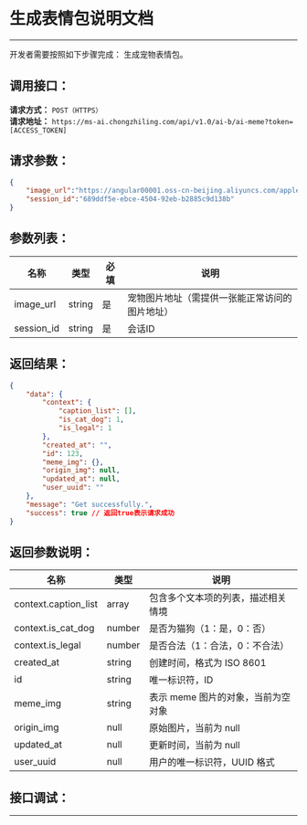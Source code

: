 # 生成表情包说明文档
---
开发者需要按照如下步骤完成：
生成宠物表情包。

## 调用接口：
**请求方式：** `POST（HTTPS）`  
**请求地址：** `https://ms-ai.chongzhiling.com/api/v1.0/ai-b/ai-meme?token=[ACCESS_TOKEN]`

## 请求参数：
```json
{
    "image_url":"https://angular00001.oss-cn-beijing.aliyuncs.com/applet.png", 
    "session_id":"689ddf5e-ebce-4504-92eb-b2885c9d138b" 
}
```


## 参数列表：

| 名称       | 类型   | 必填 | 说明                                           |
| ---------- | ------ | ---- | ---------------------------------------------- |
| image_url  | string | 是   | 宠物图片地址（需提供一张能正常访问的图片地址） |
| session_id | string | 是   | 会话ID                                         |

## 返回结果：
```json
{
    "data": {
        "context": {
            "caption_list": [],
            "is_cat_dog": 1,
            "is_legal": 1
        },
        "created_at": "",
        "id": 123,
        "meme_img": {},
        "origin_img": null,
        "updated_at": null,
        "user_uuid": ""
    },
    "message": "Get successfully.",
    "success": true // 返回true表示请求成功
}
```

## 返回参数说明：
| 名称                 | 类型   | 说明                               |
| -------------------- | ------ | ---------------------------------- |
| context.caption_list | array  | 包含多个文本项的列表，描述相关情境 |
| context.is_cat_dog   | number | 是否为猫狗（1：是，0：否）         |
| context.is_legal     | number | 是否合法（1：合法，0：不合法）     |
| created_at           | string | 创建时间，格式为 ISO 8601          |
| id                   | string | 唯一标识符，ID                     |
| meme_img             | string | 表示 meme 图片的对象，当前为空对象 |
| origin_img           | null   | 原始图片，当前为 null              |
| updated_at           | null   | 更新时间，当前为 null              |
| user_uuid            | null   | 用户的唯一标识符，UUID 格式        |


## 接口调试：
---
<script setup>
import SwaggerUI from '../../../../src/components/SwaggerUI.vue'
</script>

<ClientOnly>
  <SwaggerUI 
    tag="ai-meme"
    type="post"
    path="/ai-meme"
    version="v2"
  />
</ClientOnly>